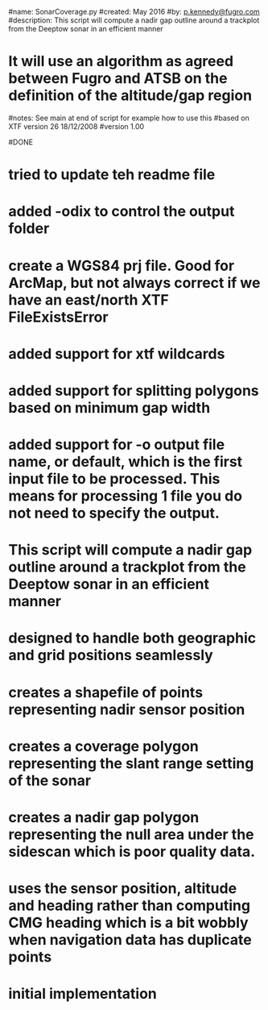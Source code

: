 #name:          SonarCoverage.py
#created:       May 2016
#by:            p.kennedy@fugro.com
#description:   This script will compute a nadir gap outline around a trackplot from the Deeptow sonar in an efficient manner
# It will use an algorithm as agreed between Fugro and ATSB on the definition of the altitude/gap region
#notes:         See main at end of script for example how to use this
#based on XTF version 26 18/12/2008
#version 1.00

#DONE
# tried to update teh readme file
# added -odix to control the output folder
# create a WGS84 prj file.  Good for ArcMap, but not always correct if we have an east/north XTF FileExistsError
# added support for xtf wildcards
# added support for splitting polygons based on minimum gap width
# added support for -o output file name, or default, which is the first input file to be processed.  This means for processing 1 file you do not need to specify the output.
# This script will compute a nadir gap outline around a trackplot from the Deeptow sonar in an efficient manner
# designed to handle both geographic and grid positions seamlessly
# creates a shapefile of points representing nadir sensor position
# creates a coverage polygon representing the slant range setting of the sonar
# creates a nadir gap polygon representing the null area under the sidescan which is poor quality data.
# uses the sensor position, altitude and heading rather than computing CMG heading which is a bit wobbly when navigation data has duplicate points
# initial implementation
